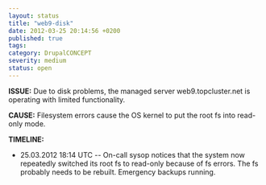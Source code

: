 ```yaml
---
layout: status
title: "web9-disk"
date: 2012-03-25 20:14:56 +0200
published: true
tags:
category: DrupalCONCEPT
severity: medium
status: open
---
```


**ISSUE:** Due to disk problems, the managed server web9.topcluster.net is operating with limited functionality.

**CAUSE:** Filesystem errors cause the OS kernel to put the root fs into read-only mode.

**TIMELINE:**

* 25.03.2012 18:14 UTC -- On-call sysop notices that the system now repeatedly switched its root fs to read-only because of fs errors. The fs probably needs to be rebuilt. Emergency backups running.
